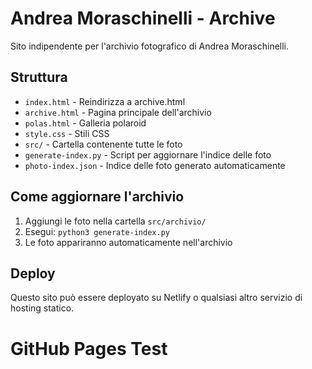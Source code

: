 # Andrea Moraschinelli - Archive

Sito indipendente per l'archivio fotografico di Andrea Moraschinelli.

## Struttura

- `index.html` - Reindirizza a archive.html
- `archive.html` - Pagina principale dell'archivio
- `polas.html` - Galleria polaroid
- `style.css` - Stili CSS
- `src/` - Cartella contenente tutte le foto
- `generate-index.py` - Script per aggiornare l'indice delle foto
- `photo-index.json` - Indice delle foto generato automaticamente

## Come aggiornare l'archivio

1. Aggiungi le foto nella cartella `src/archivio/`
2. Esegui: `python3 generate-index.py`
3. Le foto appariranno automaticamente nell'archivio

## Deploy

Questo sito può essere deployato su Netlify o qualsiasi altro servizio di hosting statico.
# GitHub Pages Test
